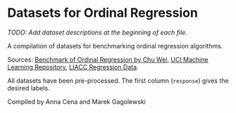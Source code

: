 # Datasets for Ordinal Regression

*TODO: Add dataset descriptions at the beginning of each file.*


A compilation of datasets for benchmarking ordinal regression algorithms.

Sources:
[Benchmark of Ordinal Regression by Chu Wei](http://www.gatsby.ucl.ac.uk/~chuwei/ordinalregression.html),
[UCI Machine Learning Repository](https://archive.ics.uci.edu/ml/datasets.html),
[LIACC Regression Data](http://www.dcc.fc.up.pt/~ltorgo/Regression/DataSets.html).

All datasets have been pre-processed.
The first column (`response`) gives the desired labels.

Compiled by Anna Cena and Marek Gagolewski
